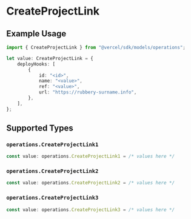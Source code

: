 # CreateProjectLink

## Example Usage

```typescript
import { CreateProjectLink } from "@vercel/sdk/models/operations";

let value: CreateProjectLink = {
    deployHooks: [
        {
            id: "<id>",
            name: "<value>",
            ref: "<value>",
            url: "https://rubbery-surname.info",
        },
    ],
};
```

## Supported Types

### `operations.CreateProjectLink1`

```typescript
const value: operations.CreateProjectLink1 = /* values here */
```

### `operations.CreateProjectLink2`

```typescript
const value: operations.CreateProjectLink2 = /* values here */
```

### `operations.CreateProjectLink3`

```typescript
const value: operations.CreateProjectLink3 = /* values here */
```

